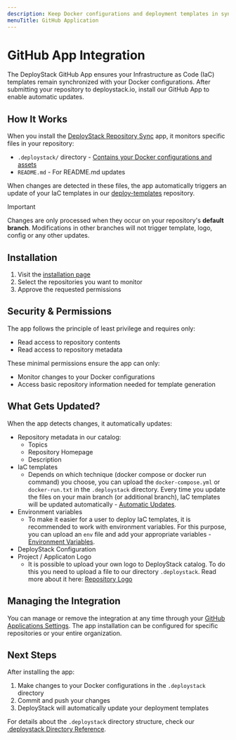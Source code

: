 ```yaml
---
description: Keep Docker configurations and deployment templates in sync with DeployStack's GitHub App. Updates templates automatically when files change.
menuTitle: GitHub Application
---
```


# GitHub App Integration

The DeployStack GitHub App ensures your Infrastructure as Code (IaC) templates remain synchronized with your Docker configurations. After submitting your repository to deploystack.io, install our GitHub App to enable automatic updates.

## How It Works

When you install the [DeployStack Repository Sync](https://github.com/apps/deploystack-repository-sync) app, it monitors specific files in your repository:

- `.deploystack/` directory - [Contains your Docker configurations and assets](/docs/deploystack/deploystack-configuration-directory.md)
- `README.md` - For README.md updates

When changes are detected in these files, the app automatically triggers an update of your IaC templates in our [deploy-templates](https://github.com/deploystackio/deploy-templates) repository.

> [!IMPORTANT]
> Changes are only processed when they occur on your repository's **default branch**. Modifications in other branches will not trigger template, logo, config or any other updates.

## Installation

1. Visit the [installation page](https://github.com/apps/deploystack-repository-sync/installations/new)
2. Select the repositories you want to monitor
3. Approve the requested permissions

## Security & Permissions

The app follows the principle of least privilege and requires only:

- Read access to repository contents
- Read access to repository metadata

These minimal permissions ensure the app can only:

- Monitor changes to your Docker configurations
- Access basic repository information needed for template generation

## What Gets Updated?

When the app detects changes, it automatically updates:

- Repository metadata in our catalog:
  - Topics
  - Repository Homepage
  - Description
- IaC templates
  - Depends on which technique (docker compose or docker run command) you choose, you can upload the `docker-compose.yml` or `docker-run.txt` in the `.deploystack` directory. Every time you update the files on your main branch (or additional branch), IaC templates will be updated automatically - [Automatic Updates](/docs/deploystack/deploystack-configuration-directory.md#automatic-updates).
- Environment variables
  - To make it easier for a user to deploy IaC templates, it is recommended to work with environment variables. For this purpose, you can upload an `env` file and add your appropriate variables - [Environment Variables](/docs/deploystack/deploystack-configuration-directory.md#environment-variables).
- DeployStack Configuration
- Project / Applicaton Logo
  - It is possible to upload your own logo to DeployStack catalog. To do this you need to upload a file to our directory `.deploystack`. Read more about it here: [Repository Logo](/docs/deploystack/deploystack-configuration-directory.md#repository-logo)

## Managing the Integration

You can manage or remove the integration at any time through your [GitHub Applications Settings](https://github.com/settings/installations). The app installation can be configured for specific repositories or your entire organization.

## Next Steps

After installing the app:

1. Make changes to your Docker configurations in the `.deploystack` directory
2. Commit and push your changes
3. DeployStack will automatically update your deployment templates

For details about the `.deploystack` directory structure, check our [.deploystack Directory Reference](/docs/deploystack/deploystack-configuration-directory.md).

